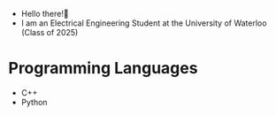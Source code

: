 - Hello there!:wave:
- I am an Electrical Engineering Student at the University of Waterloo (Class of 2025)

# Programming Languages
- C++
- Python
